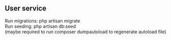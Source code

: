 ## User service

Run migrations: php artisan migrate  
Run seeding: php artisan db:seed  
(maybe required to run composer dumpautoload to regenerate autoload file)  